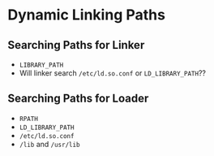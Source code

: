 # Dynamic Linking Paths

## Searching Paths for Linker
* `LIBRARY_PATH`
* Will linker search `/etc/ld.so.conf` or `LD_LIBRARY_PATH`??

## Searching Paths for Loader
* `RPATH`
* `LD_LIBRARY_PATH`
* `/etc/ld.so.conf`
* `/lib` and `/usr/lib`
